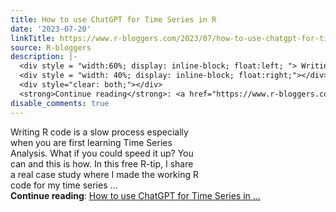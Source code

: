 ```yaml
---
title: How to use ChatGPT for Time Series in R
date: '2023-07-20'
linkTitle: https://www.r-bloggers.com/2023/07/how-to-use-chatgpt-for-time-series-in-r/
source: R-bloggers
description: |-
  <div style = "width:60%; display: inline-block; float:left; "> Writing R code is a slow process especially when you are first learning Time Series Analysis. What if you could speed it up? You can and this is how. In this free R-tip, I share a real case study where I made the working R code for my time series ...</div>
  <div style = "width: 40%; display: inline-block; float:right;"></div>
  <div style="clear: both;"></div>
  <strong>Continue reading</strong>: <a href="https://www.r-bloggers.com/2023/07/how-to-use-chatgpt-for-time-series-in-r/">How to use ChatGPT for Time Series in ...
disable_comments: true
---
```

<div style = "width:60%; display: inline-block; float:left; "> Writing R code is a slow process especially when you are first learning Time Series Analysis. What if you could speed it up? You can and this is how. In this free R-tip, I share a real case study where I made the working R code for my time series ...</div>
<div style = "width: 40%; display: inline-block; float:right;"></div>
<div style="clear: both;"></div>
<strong>Continue reading</strong>: <a href="https://www.r-bloggers.com/2023/07/how-to-use-chatgpt-for-time-series-in-r/">How to use ChatGPT for Time Series in ...